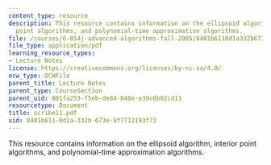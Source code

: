 ```yaml
---
content_type: resource
description: This resource contains information on the ellipsoid algorithm, interior
  point algorithms, and polynomial-time approximation algorithms.
file: /courses/6-854j-advanced-algorithms-fall-2005/8401b6110d1a332b673e8f7712193f73_scribe11.pdf
file_type: application/pdf
learning_resource_types:
- Lecture Notes
license: https://creativecommons.org/licenses/by-nc-sa/4.0/
ocw_type: OCWFile
parent_title: Lecture Notes
parent_type: CourseSection
parent_uid: 801fa253-f5eb-de84-048e-e39c0b02cd11
resourcetype: Document
title: scribe11.pdf
uid: 8401b611-0d1a-332b-673e-8f7712193f73
---
```

This resource contains information on the ellipsoid algorithm, interior point algorithms, and polynomial-time approximation algorithms.